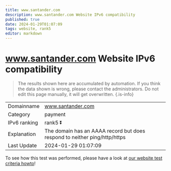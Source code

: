 ```yaml
---
title: www.santander.com
description: www.santander.com Website IPv6 compatibility
published: true
date: 2024-01-29T01:07:09
tags: website, rank5
editor: markdown
---
```


# www.santander.com Website IPv6 compatibility

> The results shown here are accumulated by automation. If you think the data shown is wrong, please contact the administrators. 
> Do not edit this page manually, it will get overwritten.
{.is-info}


|   |   |
| - | - |
| Domainname | www.santander.com
| Category | payment |
| IPv6 ranking | rank5 :arrow_double_down: |
| Explanation | The domain has an AAAA record but does respond to neither ping/http/https |
| Last Update | 2024-01-29 01:07:09 |

To see how this test was performed, please have a look at [our website test criteria howto](/howto/testcriteria/website)!

